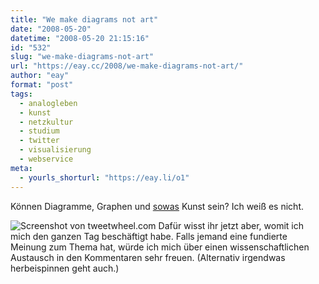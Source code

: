 ```yaml
---
title: "We make diagrams not art"
date: "2008-05-20"
datetime: "2008-05-20 21:15:16"
id: "532"
slug: "we-make-diagrams-not-art"
url: "https://eay.cc/2008/we-make-diagrams-not-art/"
author: "eay"
format: "post"
tags:
  - analogleben
  - kunst
  - netzkultur
  - studium
  - twitter
  - visualisierung
  - webservice
meta:
  - yourls_shorturl: "https://eay.li/o1"
---
```


Können Diagramme, Graphen und [sowas](http://www.tweetwheel.com/) Kunst sein? Ich weiß es nicht.

![](/uploads/2008/tweetwheel.gif "Screenshot von tweetwheel.com") Dafür wisst ihr jetzt aber, womit ich mich den ganzen Tag beschäftigt habe. Falls jemand eine fundierte Meinung zum Thema hat, würde ich mich über einen wissenschaftlichen Austausch in den Kommentaren sehr freuen. (Alternativ irgendwas herbeispinnen geht auch.)
